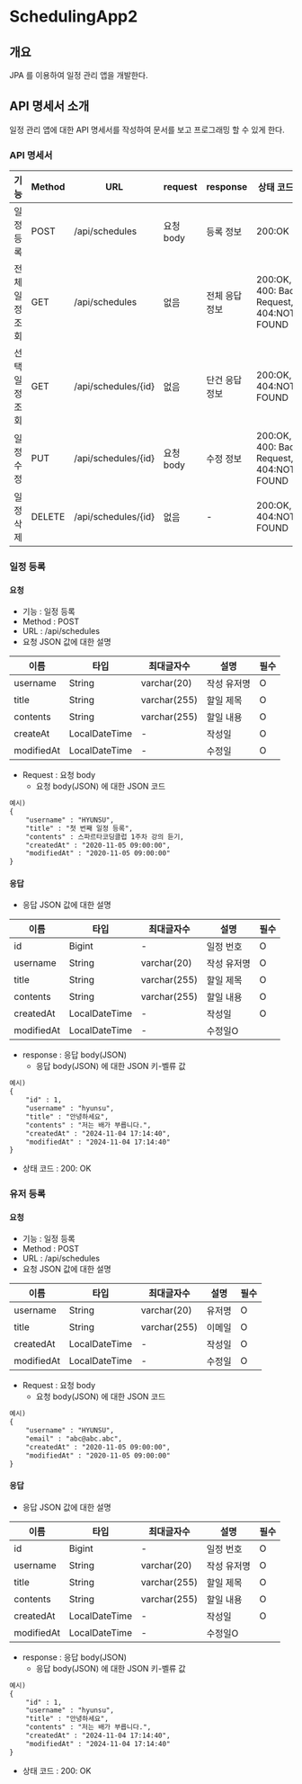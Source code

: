 # SchedulingApp2
## 개요
JPA 를 이용하여 일정 관리 앱을 개발한다.

## API 명세서 소개
일정 관리 앱에 대한 API 명세서를 작성하여 문서를 보고 프로그래밍 할 수 있게 한다.

### API 명세서
|기능|Method|URL|request|response|상태 코드|
|---|---|---|---|---|---|
|일정 등록|POST|/api/schedules|요청 body|등록 정보|200:OK|
|전체 일정 조회|GET|/api/schedules|없음|전체 응답 정보|200:OK, 400: Bad Request, 404:NOT FOUND|
|선택 일정 조회|GET|/api/schedules/{id}|없음|단건 응답 정보|200:OK, 404:NOT FOUND|
|일정 수정|PUT|/api/schedules/{id}|요청 body|수정 정보|200:OK, 400: Bad Request, 404:NOT FOUND|
|일정 삭제|DELETE|/api/schedules/{id}|없음|-|200:OK, 404:NOT FOUND|

### 일정 등록
#### 요청
- 기능 : 일정 등록
- Method : POST
- URL : /api/schedules
- 요청 JSON 값에 대한 설명

|이름|타입|최대글자수|설명|필수|
|---|---|---|---|---|
|username|String|varchar(20)|작성 유저명|O|
|title|String|varchar(255)|할일 제목|O|
|contents|String|varchar(255)|할일 내용|O|
|createAt|LocalDateTime|-|작성일|O|
|modifiedAt|LocalDateTime|-|수정일|O|

- Request : 요청 body
    - 요청 body(JSON) 에 대한 JSON 코드
```html
예시)
{
    "username" : "HYUNSU",
    "title" : "첫 번째 일정 등록",
    "contents" : 스파르타코딩클럽 1주차 강의 듣기,
    "createdAt" : "2020-11-05 09:00:00",
    "modifiedAt" : "2020-11-05 09:00:00"
}
```

#### 응답
- 응답 JSON 값에 대한 설명

|이름|타입|최대글자수|설명|필수|
|---|---|---|---|---|
|id|Bigint|-|일정 번호|O|
|username|String|varchar(20)|작성 유저명|O|
|title|String|varchar(255)|할일 제목|O|
|contents|String|varchar(255)|할일 내용|O|
|createdAt|LocalDateTime|-|작성일|O|
|modifiedAt|LocalDateTime|-|수정일O|


- response : 응답 body(JSON)
    - 응답 body(JSON) 에 대한 JSON 키-벨류 값
```html
예시)
{
    "id" : 1,
    "username" : "hyunsu",
    "title" : "안녕하세요",
    "contents" : "저는 배가 부릅니다.",
    "createdAt" : "2024-11-04 17:14:40",
    "modifiedAt" : "2024-11-04 17:14:40"
}
```
- 상태 코드 : 200: OK


### 유저 등록
#### 요청
- 기능 : 일정 등록
- Method : POST
- URL : /api/schedules
- 요청 JSON 값에 대한 설명

|이름|타입|최대글자수|설명|필수|
|---|---|---|---|---|
|username|String|varchar(20)|유저명|O|
|title|String|varchar(255)|이메일|O|
|createdAt|LocalDateTime|-|작성일|O|
|modifiedAt|LocalDateTime|-|수정일|O|

- Request : 요청 body
    - 요청 body(JSON) 에 대한 JSON 코드
```html
예시)
{
    "username" : "HYUNSU",
    "email" : "abc@abc.abc",
    "createdAt" : "2020-11-05 09:00:00",
    "modifiedAt" : "2020-11-05 09:00:00"
}
```

#### 응답
- 응답 JSON 값에 대한 설명

|이름|타입|최대글자수|설명|필수|
|---|---|---|---|---|
|id|Bigint|-|일정 번호|O|
|username|String|varchar(20)|작성 유저명|O|
|title|String|varchar(255)|할일 제목|O|
|contents|String|varchar(255)|할일 내용|O|
|createdAt|LocalDateTime|-|작성일|O|
|modifiedAt|LocalDateTime|-|수정일O|


- response : 응답 body(JSON)
    - 응답 body(JSON) 에 대한 JSON 키-벨류 값
```html
예시)
{
    "id" : 1,
    "username" : "hyunsu",
    "title" : "안녕하세요",
    "contents" : "저는 배가 부릅니다.",
    "createdAt" : "2024-11-04 17:14:40",
    "modifiedAt" : "2024-11-04 17:14:40"
}
```
- 상태 코드 : 200: OK

